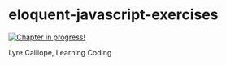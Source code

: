 # eloquent-javascript-exercises
[![Chapter in progress!](https://badge.waffle.io/CaptainCalliope/eloquent-javascript-exercises.svg?label=ready&title=In%20Progress)](http://waffle.io/CaptainCalliope/eloquent-javascript-exercises)

Lyre Calliope, Learning Coding 
